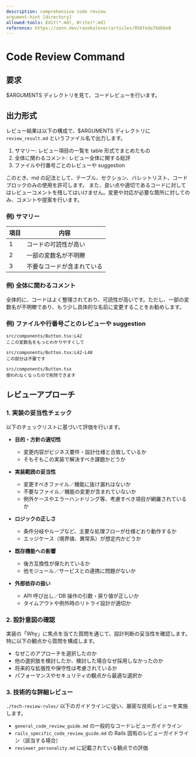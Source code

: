 ```yaml
---
description: comprehensive code review
argument-hint [directory]
allowed-tools: Edit(*.md), Write(*.md)
reference: https://zenn.dev/razokulover/articles/058fede74dbbe0
---
```


# Code Review Command

## 要求

$ARGUMENTS ディレクトリを見て、コードレビューを行います。

## 出力形式

レビュー結果は以下の構成で、$ARGUMENTS ディレクトリに `review_result.md` というファイル名で出力します。

1. サマリー: レビュー項目の一覧を table 形式でまとめたもの
2. 全体に関わるコメント: レビュー全体に関する総評
3. ファイルや行番号ごとのレビューや suggestion

このとき、md の記法として、テーブル、セクション、バレットリスト、コードブロックのみの使用を許可します。
また、良い点や適切であるコードに対してはレビューコメントを残してはいけません。変更や対応が必要な箇所に対してのみ、コメントや提案を行います。

### 例) サマリー

| 項目 | 内容                       |
| ---- | -------------------------- |
| 1    | コードの可読性が高い       |
| 2    | 一部の変数名が不明瞭       |
| 3    | 不要なコードが含まれている |

### 例) 全体に関わるコメント

全体的に、コードはよく整理されており、可読性が高いです。ただし、一部の変数名が不明瞭であり、もう少し具体的な名前に変更することをお勧めします。

### 例) ファイルや行番号ごとのレビューや suggestion

```
src/components/Button.tsx:L42
ここの変数名をもっとわかりやすくして
```

```
src/components/Button.tsx:L42-L48
この部分は不要です
```

```
src/components/Button.tsx
使われなくなったので削除できます
```

## レビューアプローチ

### 1. 実装の妥当性チェック

以下のチェックリストに基づいて評価を行います。

- **目的・方針の適切性**

  - 変更内容がビジネス要件・設計仕様と合致しているか
  - そもそもこの実装で解決すべき課題かどうか

- **実装範囲の妥当性**

  - 変更すべきファイル／機能に抜け漏れはないか
  - 不要なファイル／機能の変更が含まれていないか
  - 例外ケースやエラーハンドリング等、考慮すべき項目が網羅されているか

- **ロジックの正しさ**

  - 条件分岐やループなど、主要な処理フローが仕様どおり動作するか
  - エッジケース（境界値、異常系）が想定内かどうか

- **既存機能への影響**

  - 後方互換性が保たれているか
  - 他モジュール／サービスとの連携に問題がないか

- **外部依存の扱い**
  - API 呼び出し／DB 操作の引数・戻り値が正しいか
  - タイムアウトや例外時のリトライ設計が適切か

### 2. 設計意図の確認

実装の「Why」に焦点を当てた質問を通じて、設計判断の妥当性を確認します。特に以下の観点から質問を構成します。

- なぜこのアプローチを選択したのか
- 他の選択肢を検討したか、検討した場合なぜ採用しなかったのか
- 将来的な拡張性や保守性は考慮されているか
- パフォーマンスやセキュリティの観点から最適な選択か

### 3. 技術的な詳細レビュー

`./tech-review-rules/` 以下のガイドラインに従い、厳密な技術レビューを実施します。

- `general_code_review_guide.md` の一般的なコードレビューガイドライン
- `rails_specific_code_review_guide.md` の Rails 固有のレビューガイドライン（該当する場合）
- `reviewer_personality.md` に記載されている観点での評価
